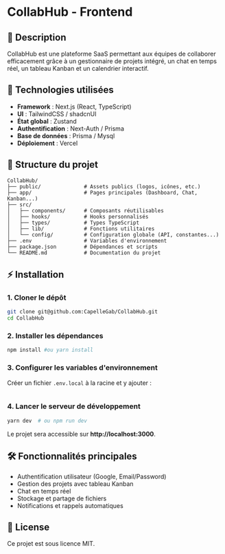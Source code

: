 # CollabHub - Frontend

## 📌 Description

CollabHub est une plateforme SaaS permettant aux équipes de collaborer efficacement grâce à un gestionnaire de projets intégré, un chat en temps réel, un tableau Kanban et un calendrier interactif.

## 🚀 Technologies utilisées

- **Framework** : Next.js (React, TypeScript)
- **UI** : TailwindCSS / shadcnUI
- **État global** : Zustand
- **Authentification** : Next-Auth / Prisma
- **Base de données** : Prisma / Mysql
- **Déploiement** : Vercel

## 📂 Structure du projet

```
CollabHub/
├── public/              # Assets publics (logos, icônes, etc.)
├── app/                 # Pages principales (Dashboard, Chat, Kanban...)
├── src/
│   ├── components/      # Composants réutilisables
│   ├── hooks/           # Hooks personnalisés
│   ├── types/           # Types TypeScript
│   ├── lib/             # Fonctions utilitaires
│   └── config/          # Configuration globale (API, constantes...)
├── .env                 # Variables d'environnement
├── package.json         # Dépendances et scripts
└── README.md            # Documentation du projet
```

## ⚡ Installation

### 1. Cloner le dépôt

```sh
git clone git@github.com:CapelleGab/CollabHub.git
cd CollabHub
```

### 2. Installer les dépendances

```sh
npm install #ou yarn install
```

### 3. Configurer les variables d'environnement

Créer un fichier `.env.local` à la racine et y ajouter :

```env

```

### 4. Lancer le serveur de développement

```sh
yarn dev  # ou npm run dev
```

Le projet sera accessible sur **http://localhost:3000**.

## 🛠️ Fonctionnalités principales

- Authentification utilisateur (Google, Email/Password)
- Gestion des projets avec tableau Kanban
- Chat en temps réel
- Stockage et partage de fichiers
- Notifications et rappels automatiques

## 📜 License

Ce projet est sous licence MIT.
